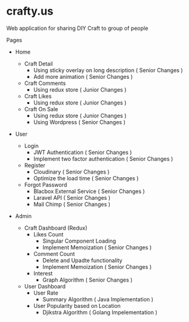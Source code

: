 # crafty.us

Web application for sharing DIY Craft to group of people

Pages

- Home
  - Craft Detail
    - Using sticky overlay on long description ( Senior Changes )
    - Add more animation ( Senior Changes )
  - Craft Comments
    - Using redux store ( Junior Changes )
  - Craft Likes
    - Using redux store ( Junior Changes )
  - Craft On Sale
    - Using redux store ( Junior Changes )
    - Using Wordpress ( Senior Changes )
- User
  - Login
    - JWT Authentication ( Senior Changes )
    - Implement two factor authentication ( Senior Changes )
  - Register
    - Cloudinary ( Senior Changes )
    - Optimize the load time  ( Senior Changes )
  - Forgot Password
    - Blacbox External Service ( Senior Changes )
    - Laravel API ( Senior Changes )
    - Mail Chimp ( Senior Changes )

- Admin
  - Craft Dashboard (Redux)
    - Likes Count
      - Singular Component Loading
      - Implement Memoization ( Senior Changes )
    - Comment Count
      - Delete and Upadte functionality
      - Implement Memoization ( Senior Changes )
    - Interest
      - Graph Algorithm ( Senior Changes )
  - User Dashboard
    - User Rate
      - Summary Algorithm ( Java Implementation )
    - User Popularity based on Location
      - Djikstra Algorithm ( Golang Impelementation )
